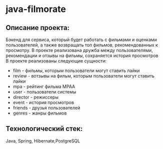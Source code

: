 # java-filmorate
## Описание проекта: 
Бэкенд для сервиса, который будет работать с фильмами и оценками пользователей, а также возвращать топ фильмов, рекомендованных к просмотру. В проекте реализована дружба между пользователями, рекомендации и отзывы на фильмы, сохраняется история просмотров</br>
В проекте реализованы следующие сущности:
* film - фильмы, которым пользователи могут ставить лайки
* review - вотзывы на фильм, которым пользователи могут ставить лайки
* mpa - рейтинг фильма MPAA
* user - пользователи системы
* director - режиссеры
* event - история просмотров
* friends - друзья пользователей
* genres - жанры фильмов

## Технологический стек:
Java, Spring, Hibernate,PostgreSQL 

